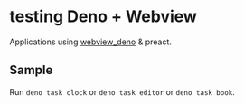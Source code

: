 # testing Deno + Webview
Applications using [webview_deno](https://github.com/webview/webview_deno) & preact.


## Sample
Run `deno task clock` or `deno task editor` or `deno task book`.